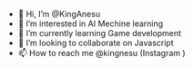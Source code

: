- 👋 Hi, I’m @KingAnesu
- 👀 I’m interested in AI Mechine learning 
- 🌱 I’m currently learning Game development 
- 💞️ I’m looking to collaborate on Javascript 
- 📫 How to reach me @kingnesu (Instagram )

<!---
KingAnesu/KingAnesu is a ✨ special ✨ repository because its `README.md` (this file) appears on your GitHub profile.
You can click the Preview link to take a look at your changes.
--->
